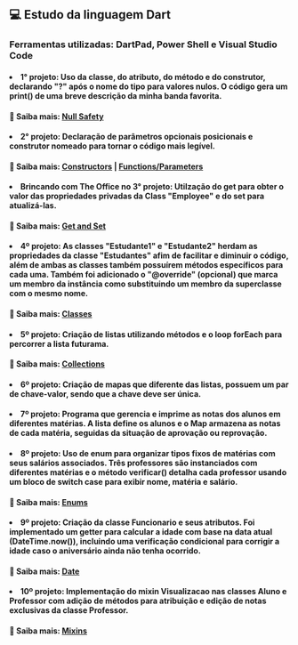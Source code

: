## 💻 Estudo da linguagem Dart 
### Ferramentas utilizadas: DartPad, Power Shell e Visual Studio Code

#### <li>1° projeto: Uso da classe, do atributo, do método e do construtor, declarando "?" após o nome do tipo para valores nulos. O código gera um print() de uma breve descrição da minha banda favorita.
#### 🔎 Saiba mais: [Null Safety](https://dart.dev/null-safety#:~:text=The%20Dart%20language%20enforces%20sound,can%20be%20difficult%20to%20debug)
#### <li>2° projeto: Declaração de parâmetros opcionais posicionais e construtor nomeado para tornar o código mais legível.
#### 🔎 Saiba mais: [Constructors](https://dart.dev/language/constructors) | [Functions/Parameters](https://dart.dev/language/functions)
#### <li>Brincando com The Office no 3° projeto: Utilzação do get para obter o valor das propriedades privadas da Class "Employee" e do set para atualizá-las.
#### 🔎 Saiba mais: [Get and Set](https://dart.dev/effective-dart/documentation)
#### <li>4º projeto: As classes "Estudante1" e "Estudante2" herdam as propriedades da classe "Estudantes" afim de facilitar e diminuir o código, além de ambas as classes também possuírem métodos específicos para cada uma. Também foi adicionado o "@override" (opcional) que marca um membro da instância como substituindo um membro da superclasse com o mesmo nome. 
#### 🔎 Saiba mais: [Classes](https://dart.dev/language/classes)
#### <li>5º projeto: Criação de listas utilizando métodos e o loop forEach para percorrer a lista futurama.
#### 🔎 Saiba mais: [Collections](https://dart.dev/language/classes)
#### <li>6º projeto: Criação de mapas que diferente das listas, possuem um par de chave-valor, sendo que a chave deve ser única.
#### <li>7º projeto: Programa que gerencia e imprime as notas dos alunos em diferentes matérias. A lista define os alunos e o Map armazena as notas de cada matéria, seguidas da situação de aprovação ou reprovação.
#### <li>8º projeto: Uso de enum para organizar tipos fixos de matérias com seus salários associados. Três professores são instanciados com diferentes matérias e o método verificar() detalha cada professor usando um bloco de switch case para exibir nome, matéria e salário.
#### 🔎 Saiba mais: [Enums](https://dart.dev/language/enums)
#### <li>9º projeto: Criação da classe Funcionario e seus atributos. Foi implementado um getter para calcular a idade com base na data atual (DateTime.now()), incluindo uma verificação condicional para corrigir a idade caso o aniversário ainda não tenha ocorrido.
#### 🔎 Saiba mais: [Date](https://api.dart.dev/dart-core/DateTime-class.html)
#### <li>10º projeto: Implementação do mixin Visualizacao nas classes Aluno e Professor com adição de métodos para atribuição e edição de notas exclusivas da classe Professor.
#### 🔎 Saiba mais: [Mixins](https://dart.dev/language/mixins)
